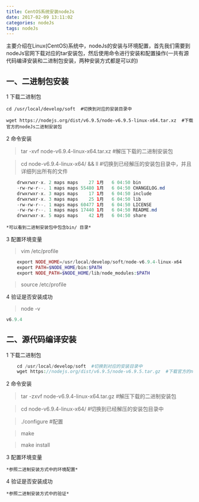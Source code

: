 ```yaml
---
title: CentOS系统安装nodeJs
date: 2017-02-09 13:11:02
categories: nodeJs
tags: nodeJs
---
```

主要介绍在Linux(CentOS)系统中，nodeJs的安装与环境配置，首先我们需要到nodeJs官网下载对应的tar安装包，然后使用命令进行安装和配置操作(一共有源代码编译安装和二进制包安装，两种安装方式都是可以的)


## 一、二进制包安装 ##

1 下载二进制包

`cd /usr/local/develop/soft  #切换到对应的安装目录中`

`wget https://nodejs.org/dist/v6.9.5/node-v6.9.5-linux-x64.tar.xz  #下载官方的nodeJs二进制安装包`


2 命令安装

>tar -xvf  node-v6.9.4-linux-x64.tar.xz	#解压下载的二进制安装包
	
<!--more-->

>cd node-v6.9.4-linux-x64/ && ll    #切换到已经解压的安装包目录中，并且详细列出所有的文件

```java
	drwxrwxr-x. 2 maps maps    27 1月   6 04:50 bin
	-rw-rw-r--. 1 maps maps 55480 1月   6 04:50 CHANGELOG.md
	drwxrwxr-x. 3 maps maps    17 1月   6 04:50 include
	drwxrwxr-x. 3 maps maps    25 1月   6 04:50 lib
	-rw-rw-r--. 1 maps maps 60477 1月   6 04:50 LICENSE
	-rw-rw-r--. 1 maps maps 17440 1月   6 04:50 README.md
	drwxrwxr-x. 5 maps maps    42 1月   6 04:50 share
```

	*可以看到二进制安装包中包含bin/ 目录*

3 配置环境变量

>vim /etc/profile


```PHP
	export NODE_HOME=/usr/local/develop/soft/node-v6.9.4-linux-x64
	export PATH=$NODE_HOME/bin:$PATH
	export NODE_PATH=$NODE_HOME/lib/node_modules:$PATH
```

>source /etc/profile	

4 验证是否安装成功

>node -v


```PHP
v6.9.4
```

## 二、源代码编译安装 ##

1 下载二进制包

```PHP
	cd /usr/local/develop/soft  #切换到对应的安装目录中
	wget https://nodejs.org/dist/v6.9.5/node-v6.9.5.tar.gz  #下载官方的nodeJs二进制安装包	
```

2 命令安装

>tar -zxvf  node-v6.9.4-linux-x64.tar.gz	#解压下载的二进制安装包
	
>cd node-v6.9.4-linux-x64/    #切换到已经解压的安装包目录中

>./configure  #配置

>make

>make install

3 配置环境变量

	*参照二进制安装方式中的环境配置*

4 验证是否安装成功

	*参照二进制安装方式中的验证*

